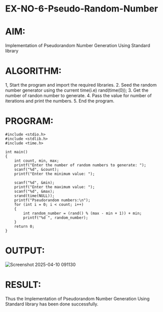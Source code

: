 # EX-NO-6-Pseudo-Random-Number

# AIM: 
Implementation of Pseudorandom Number Generation Using Standard library

# ALGORITHM:
1, Start the program and import the required libraries.
2. Seed the random number generator using the current time(i.e) rand(time(0));
3. Get the number of randon number to generate.
4. Pass the value for number of iterations and print the numbers.
5. End the program.

# PROGRAM:
```
#include <stdio.h>
#include <stdlib.h>
#include <time.h>

int main() 
{
    int count, min, max;
    printf("Enter the number of random numbers to generate: ");
    scanf("%d", &count);
    printf("Enter the minimum value: ");
    
    scanf("%d", &min);
    printf("Enter the maximum value: ");
    scanf("%d", &max);
    srand(time(NULL));
    printf("Pseudorandom numbers:\n");   
    for (int i = 0; i < count; i++) 
    {
        int random_number = (rand() % (max - min + 1)) + min;
        printf("%d ", random_number);
    }
    return 0;
}
```

# OUTPUT:

![Screenshot 2025-04-10 091130](https://github.com/user-attachments/assets/40bacab1-9d7b-4b3e-befb-c42c2a0b540e)


# RESULT:
Thus the Implementation of Pseudorandom Number Generation Using Standard library has been done successfully.
